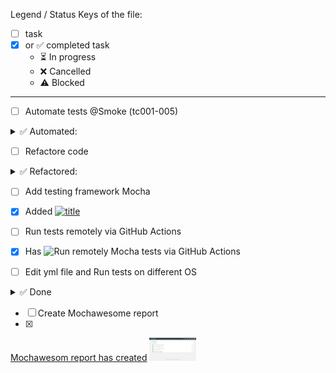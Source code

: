 Legend / Status Keys of the file:
- [ ]  task
- [x] or ✅ completed task 
  - ⏳  In progress
  - ❌ Cancelled
  - ⚠️ Blocked
___

- [ ] Automate tests @Smoke (tc001-005)
<details><summary>✅ Automated:</summary>
TC-001: Successful login with valid credentials 

- Preconditions: The website saucedemo.com is open 
- Steps:
1. Enter standard_user in the Username field.
2. Enter secret_sauce in the Password field.
3. Click the Login button. 
- Expected Result:
The user is redirected to the products page (/inventory.html) with the heading "Products".

TC-002: Unsuccessful login with locked user
- Preconditions: The website saucedemo.com is open 
- Steps:
1. Enter locked_out_user in Username
2. Enter secret_sauce in Password
3. Click Login
- Expected Result: 
Error message "Sorry, this user has been locked out."

TC-003: Check presence of product list after login
- Preconditions: Login as standard_user
- Step: 1. Verify that multiple products are displayed
- Expected Result: Product list contains items with names and prices

TC-004: Logout from application
- Preconditions: Login as standard_user
- Steps:
1. Click the menu button
2. Click Logout
- Expected Result: 
User is redirected to login page

TC-005: Add item to cart and check badge
- Preconditions: Login as standard_user
- Steps: 
1. Click "Add to cart" for any item
2. Check the cart icon
- Expected Result: 
Cart icon shows badge with "1"
</details>


- [ ] Refactore code
<details><summary>✅ Refactored:</summary>

![title](https://img.shields.io/badge/Refactore%20code-Done-green)

**Links of the Refactored code:**

[![titles](https://img.shields.io/badge/some-titles-blue)](https://github.com/Olexandr29/eCommerce_JS/commit/dd5741214c91e409f6c5062654e7f6277552082c) 
[![pages](https://img.shields.io/badge/folder-pages-yellow)](https://github.com/Olexandr29/eCommerce_JS/commit/3f91fc8c3162a5e17bd1585a2927e5b1f3bfdb94)
[![testData](https://img.shields.io/badge/isolated-testData-blue)](https://github.com/Olexandr29/eCommerce_JS/commit/39ffbe492f442c0f0b563c047ea96a5e0f503c9c)
</details>

- [ ] Add testing framework Mocha 
- [x] Added [![title](https://img.shields.io/badge/Framework-Mocha-green)](https://github.com/Olexandr29/eCommerce_JS/commit/c76f77cba982e43cda830e8c71f9d7ee01990e9c)

- [ ] Run tests remotely via GitHub Actions
- [x] Has 
![Run remotely Mocha tests via GitHub Actions](https://img.shields.io/badge/Run_remotely_Mocha_tests_via_GitHub_Actions_Windows-passing-2ea44f?&logo=github&style=flat-square)
<!---(https://github.com/Olexandr29/eCommerce_JS/actions/runs/18462858294/workflow)--->

- [ ] Edit yml file and Run tests on different OS
<details> <summary>
✅ Done

</summary>

[![Run Mocha tests remotely via GitHub Actions (multy OS)](https://github.com/Olexandr29/eCommerce_JS/actions/workflows/tests.yml/badge.svg?branch=main&job=Mocha%20tests%20(windows-latest)&label=Windows&logo=windows&style=flat-square)](https://github.com/Olexandr29/eCommerce_JS/actions/workflows/tests.yml)

⬇️ **Details per OS**

| OS | Status | Duration |
|----|--------|----------|
| **Windows** | [![Windows](https://img.shields.io/github/actions/workflow/status/Olexandr29/eCommerce_JS/tests.yml?branch=main&job=Mocha%20tests%20(windows-latest)&label=Windows&logo=windows&style=flat-square)](https://github.com/Olexandr29/eCommerce_JS/actions/workflows/tests.yml) | ![Duration](https://img.shields.io/endpoint?url=https://gist.githubusercontent.com/Olexandr29/60e8687e89821ca943a0a79c2c2e77a8/raw/windows-duration.json&logo=clockify&label=Duration&style=flat-square) |
| **Linux** | [![Ubuntu](https://img.shields.io/github/actions/workflow/status/Olexandr29/eCommerce_JS/tests.yml?branch=main&job=Mocha%20tests%20(ubuntu-latest)&label=Ubuntu&logo=linux&style=flat-square)](https://github.com/Olexandr29/eCommerce_JS/actions/workflows/tests.yml) | ![Duration](https://img.shields.io/endpoint?url=https://gist.githubusercontent.com/Olexandr29/60e8687e89821ca943a0a79c2c2e77a8/raw/ubuntu-duration.json&logo=clockify&label=Duration&style=flat-square) |
| **MacOS** | [![macOS](https://img.shields.io/github/actions/workflow/status/Olexandr29/eCommerce_JS/tests.yml?branch=main&job=Mocha%20tests%20(macos-latest)&label=macOS&logo=apple&style=flat-square)](https://github.com/Olexandr29/eCommerce_JS/actions/workflows/tests.yml) | ![Duration](https://img.shields.io/endpoint?url=https://gist.githubusercontent.com/Olexandr29/60e8687e89821ca943a0a79c2c2e77a8/raw/macos-duration.json&logo=clockify&label=Duration&style=flat-square) |

</details>

- [ ] Create Mochawesome report
- [x] 
 [Mochawesom report has created](https://github.com/Olexandr29/eCommerce_JS/blob/main/reports/mochawesomeReport/mochawesom.png)
<img src="https://github.com/Olexandr29/eCommerce_JS/blob/main/reports/mochawesomeReport/mochawesom.png" alt="Mochawesom report" width="75"/>
